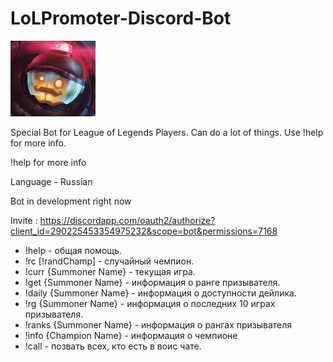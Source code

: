 # LoLPromoter-Discord-Bot
![Icon](/icon.PNG)

Special Bot for League of Legends Players. Can do a lot of things. Use !help for more info.

!help for more info 

Language - Russian 

Bot in development right now 

Invite : https://discordapp.com/oauth2/authorize?client_id=290225453354975232&scope=bot&permissions=7168 

* !help - общая помощь. 
* !rc [!randChamp] - случайный чемпион. 
* !curr {Summoner Name} - текущая игра. 
* !get {Summoner Name} - информация о ранге призывателя. 
* !daily {Summoner Name} - информация о доступности дейлика. 
* !rg {Summoner Name} - информация о последних 10 играх призывателя. 
* !ranks {Summoner Name} - информация о рангах призывателя 
* !info {Champion Name} - информация о чемпионе 
* !call - позвать всех, кто есть в воис чате.
